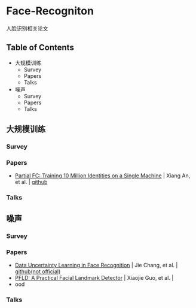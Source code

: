 # Face-Recogniton
人脸识别相关论文

## Table of Contents
* 大规模训练
  * Survey
  * Papers
  * Talks
* 噪声
  * Survey
  * Papers
  * Talks

## 大规模训练
### Survey
### Papers
* [Partial FC: Training 10 Million Identities on a Single Machine](https://arxiv.org/abs/2010.05222) | Xiang An, et al. | [github](https://github.com/deepinsight/insightface/tree/master/recognition/partial_fc)
### Talks


## 噪声
### Survey
### Papers
* [Data Uncertainty Learning in Face Recognition](https://arxiv.org/abs/2003.11339) | Jie Chang, et al. | [github(not official)](https://github.com/Ontheway361/dul-pytorch)
* [PFLD: A Practical Facial Landmark Detector](https://arxiv.org/abs/2003.11339) | Xiaojie Guo, et al. | 
* ood
### Talks

